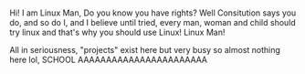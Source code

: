 ###
Hi! I am Linux Man, Do you know you have rights? Well Consitution says you do, and so do I, and I believe until tried, every man, woman and child should try linux and that's why you should use Linux! Linux Man!

All in seriousness, "projects" exist here but very busy so almost nothing here lol, SCHOOL AAAAAAAAAAAAAAAAAAAAAAA

